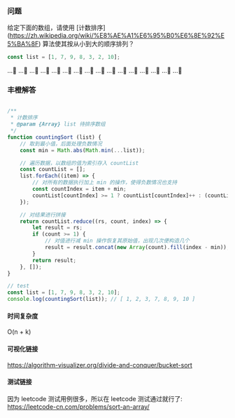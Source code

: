 ### 问题

给定下面的数组，请使用 [计数排序] (https://zh.wikipedia.org/wiki/%E8%AE%A1%E6%95%B0%E6%8E%92%E5%BA%8F) 算法使其按从小到大的顺序排列？

```javascript
const list = [1, 7, 9, 8, 3, 2, 10];
```

...🤔
...🤔
...🤔
...🤔
...🤔
...🤔
...🤔
...🤔
...🤔
...🤔
...🤔
...🤔
...🤔
...🤔
...🤔
...🤔


### 丰橙解答

```javascript

/**
 * 计数排序
 * @param {Array} list 待排序数组
 */
function countingSort (list) {
    // 取到最小值，后面处理负数情况
    const min = Math.abs(Math.min(...list));

    // 遍历数据，以数组的值为索引存入 countList
    const countList = [];
    list.forEach((item) => {
        // 对所有的数据执行加上 min 的操作，使得负数情况也支持
        const countIndex = item + min;
        countList[countIndex] >= 1 ? countList[countIndex]++ : (countList[countIndex] = 1)
    });

    // 对结果进行拼接
    return countList.reduce((rs, count, index) => {
        let result = rs;
        if (count >= 1) {
            // 对值进行减 min 操作恢复其原始值，出现几次便构造几个
            result = result.concat(new Array(count).fill(index - min));
        }
        return result;
    }, []);
}

// test
const list = [1, 7, 9, 8, 3, 2, 10];
console.log(countingSort(list)); // [ 1, 2, 3, 7, 8, 9, 10 ]

```

#### 时间复杂度
O(n + k)


#### 可视化链接
https://algorithm-visualizer.org/divide-and-conquer/bucket-sort


#### 测试链接
因为 leetcode 测试用例很多，所以在 leetcode 测试通过就行了:
https://leetcode-cn.com/problems/sort-an-array/